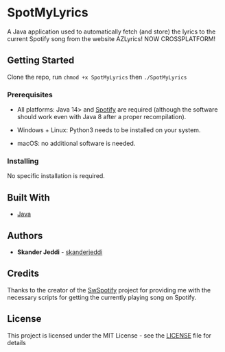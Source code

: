 # SpotMyLyrics
A Java application used to automatically fetch (and store) the lyrics to the current Spotify song from the website AZLyrics! NOW CROSSPLATFORM!

## Getting Started

Clone the repo, run
```chmod +x SpotMyLyrics```
then
```./SpotMyLyrics```

### Prerequisites

* All platforms: Java 14> and [Spotify](https://www.spotify.com) are required (although the software should work even with Java 8 after a proper recompilation).

* Windows + Linux: Python3 needs to be installed on your system.

* macOS: no additional software is needed.

### Installing

No specific installation is required.

## Built With

* [Java](https://www.java.com/)

## Authors

* **Skander Jeddi** - [skanderjeddi](https://github.com/skanderjeddi)

## Credits

Thanks to the creator of the [SwSpotify](https://github.com/SwagLyrics/SwSpotify) project for providing me with the necessary scripts for getting the currently playing song on Spotify.

## License

This project is licensed under the MIT License - see the [LICENSE](LICENSE) file for details
